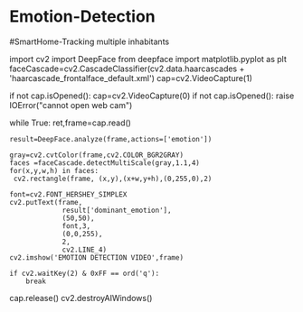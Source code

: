 # Emotion-Detection
#SmartHome-Tracking multiple inhabitants 

import cv2
import DeepFace from deepface
import matplotlib.pyplot as plt
faceCascade=cv2.CascadeClassifier(cv2.data.haarcascades + 'haarcascade_frontalface_default.xml')
cap=cv2.VideoCapture(1)

if not cap.isOpened():
    cap=cv2.VideoCapture(0)
if not cap.isOpened():
    raise IOError("cannot open web cam")
    
while True:
    ret,frame=cap.read()
    
    result=DeepFace.analyze(frame,actions=['emotion'])
    
    gray=cv2.cvtColor(frame,cv2.COLOR_BGR2GRAY)
    faces =faceCascade.detectMultiScale(gray,1.1,4)
    for(x,y,w,h) in faces:
     cv2.rectangle(frame, (x,y),(x+w,y+h),(0,255,0),2)
    
    font=cv2.FONT_HERSHEY_SIMPLEX
    cv2.putText(frame,
                 result['dominant_emotion'],
                 (50,50),
                 font,3,
                 (0,0,255),
                 2,
                 cv2.LINE_4)
    cv2.imshow('EMOTION DETECTION VIDEO',frame)
    
    if cv2.waitKey(2) & 0xFF == ord('q'):
        break

cap.release()
cv2.destroyAIWindows()
